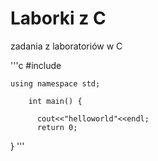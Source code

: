 Laborki z C
=====

zadania z laboratoriów w C

'''c
	#include <iostream>

	using namespace std;

    	int main() {
    	      
	      cout<<"helloworld"<<endl;
	      return 0;
}
'''